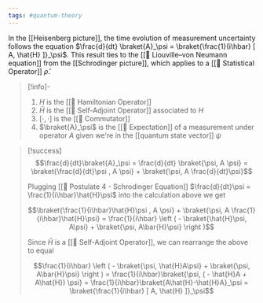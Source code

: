 ```yaml
---
tags: #quantum-theory 
---
```

In the [[Heisenberg picture]], the time evolution of measurement uncertainty follows the equation $\frac{d}{dt} \braket{A}_\psi = \braket{\frac{1}{i\hbar} [ A, \hat{H} ]}_\psi$. This result ties to the [[📗 Liouville–von Neumann equation]] from the [[Schrodinger picture]], which applies to a [[📘 Statistical Operator]] $\hat \rho$.

>[!info]-
> 1. $H$ is the [[📘 Hamiltonian Operator]]
> 2. $\hat{H}$ is the [[📘 Self-Adjoint Operator]] associated to $H$ 
> 3. $[ \cdot , \cdot ]$ is the [[📘 Commutator]]
> 4. $\braket{A}_\psi$ is the [[📘 Expectation]] of a measurement under operator $A$ given we're in the [[quantum state vector]] $\psi$ 

>[!success]
> $$\frac{d}{dt}\braket{A}_\psi = \frac{d}{dt} \braket{\psi, A \psi} = \braket{\frac{d}{dt}\psi , A \psi} + \braket{\psi, A \frac{d}{dt}\psi}$$
>
> Plugging [[📕 Postulate 4 - Schrodinger Equation]] $\frac{d}{dt}\psi = \frac{1}{i\hbar}\hat{H}\psi$ into the calculation above we get  
>
> $$\braket{\frac{1}{i\hbar}\hat{H}\psi , A \psi} + \braket{\psi, A \frac{1}{i\hbar}\hat{H}\psi} = \frac{1}{i\hbar} \left ( - \braket{\hat{H}\psi, A\psi} + \braket{\psi, A\bar{H}\psi} \right )$$
> 
> Since $\hat{H}$ is a [[📘 Self-Adjoint Operator]], we can rearrange the above to equal
>
> $$\frac{1}{i\hbar} \left ( - \braket{\psi, \hat{H}A\psi} + \braket{\psi, A\bar{H}\psi} \right ) = \frac{1}{i\hbar}\braket{\psi, ( - \hat{H}A + A\hat{H}) \psi} = \frac{1}{i\hbar}\braket{A\hat{H}-\hat{H}A}_\psi = \braket{\frac{1}{i\hbar} [ A, \hat{H} ]}_\psi$$
